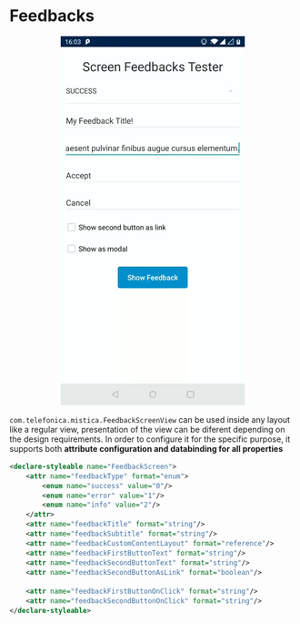 # Feedbacks

<p align="center">
    <img src="../../../../../../../../../doc/images/screen_feedbacks/feedbacks.gif">
</p>

`com.telefonica.mistica.FeedbackScreenView` can be used inside any layout like a regular view, presentation of the view can be diferent depending on the design requirements. In order to configure it for the specific purpose, it supports both **attribute configuration and databinding for all properties**

```xml
<declare-styleable name="FeedbackScreen">
    <attr name="feedbackType" format="enum">
        <enum name="success" value="0"/>
        <enum name="error" value="1"/>
        <enum name="info" value="2"/>
    </attr>
    <attr name="feedbackTitle" format="string"/>
    <attr name="feedbackSubtitle" format="string"/>
    <attr name="feedbackCustomContentLayout" format="reference"/>
    <attr name="feedbackFirstButtonText" format="string"/>
    <attr name="feedbackSecondButtonText" format="string"/>
    <attr name="feedbackSecondButtonAsLink" format="boolean"/>

    <attr name="feedbackFirstButtonOnClick" format="string"/>
    <attr name="feedbackSecondButtonOnClick" format="string"/>
</declare-styleable>
```
